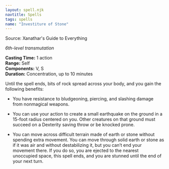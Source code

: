 ```yaml
---
layout: spell.njk
navtitle: Spells
tags: spells
name: "Investiture of Stone"
---
```

Source: Xanathar's Guide to Everything

_6th-level transmutation_

**Casting Time:** 1 action  
**Range:** Self  
**Components:** V, S  
**Duration:** Concentration, up to 10 minutes

Until the spell ends, bits of rock spread across your body, and you gain the following benefits:

- You have resistance to bludgeoning, piercing, and slashing damage from nonmagical weapons.

- You can use your action to create a small earthquake on the ground in a 15-foot radius centered on you. Other creatures on that ground must succeed on a Dexterity saving throw or be knocked prone.

- You can move across difficult terrain made of earth or stone without spending extra movement. You can move through solid earth or stone as if it was air and without destabilizing it, but you can’t end your movement there. If you do so, you are ejected to the nearest unoccupied space, this spell ends, and you are stunned until the end of your next turn.